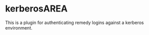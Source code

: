 kerberosAREA
============

This is a plugin for authenticating remedy logins against a kerberos environment.
